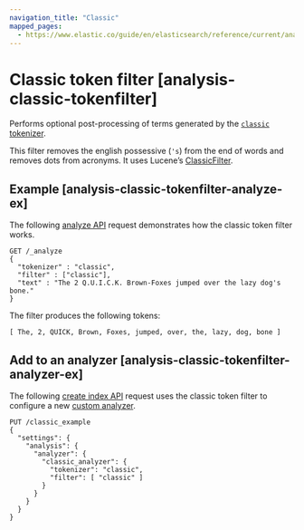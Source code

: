 ```yaml
---
navigation_title: "Classic"
mapped_pages:
  - https://www.elastic.co/guide/en/elasticsearch/reference/current/analysis-classic-tokenfilter.html
---
```


# Classic token filter [analysis-classic-tokenfilter]


Performs optional post-processing of terms generated by the [`classic` tokenizer](/reference/data-analysis/text-analysis/analysis-classic-tokenizer.md).

This filter removes the english possessive (`'s`) from the end of words and removes dots from acronyms. It uses Lucene’s [ClassicFilter](https://lucene.apache.org/core/10_0_0/analysis/common/org/apache/lucene/analysis/standard/ClassicFilter.md).

## Example [analysis-classic-tokenfilter-analyze-ex]

The following [analyze API](https://www.elastic.co/docs/api/doc/elasticsearch/operation/operation-indices-analyze) request demonstrates how the classic token filter works.

```console
GET /_analyze
{
  "tokenizer" : "classic",
  "filter" : ["classic"],
  "text" : "The 2 Q.U.I.C.K. Brown-Foxes jumped over the lazy dog's bone."
}
```

The filter produces the following tokens:

```text
[ The, 2, QUICK, Brown, Foxes, jumped, over, the, lazy, dog, bone ]
```


## Add to an analyzer [analysis-classic-tokenfilter-analyzer-ex]

The following [create index API](https://www.elastic.co/docs/api/doc/elasticsearch/operation/operation-indices-create) request uses the classic token filter to configure a new [custom analyzer](docs-content://manage-data/data-store/text-analysis/create-custom-analyzer.md).

```console
PUT /classic_example
{
  "settings": {
    "analysis": {
      "analyzer": {
        "classic_analyzer": {
          "tokenizer": "classic",
          "filter": [ "classic" ]
        }
      }
    }
  }
}
```



